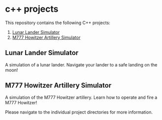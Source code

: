 # c++ projects

This repository contains the following C++ projects:

1. [Lunar Lander Simulator](./LunarLanderSimulator/)
2. [M777 Howitzer Artillery Simulator](./M777HowitzerArtillerySimulator/)

## Lunar Lander Simulator

A simulation of a lunar lander. Navigate your lander to a safe landing on the moon!

## M777 Howitzer Artillery Simulator

A simulation of the M777 Howitzer artillery. Learn how to operate and fire a M777 Howitzer!

Please navigate to the individual project directories for more information.
